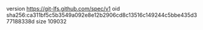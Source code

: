 version https://git-lfs.github.com/spec/v1
oid sha256:ca311bf5c5b3549a092e8e12b2906cd8c13516c149244c5bbe435d377188338d
size 109032

